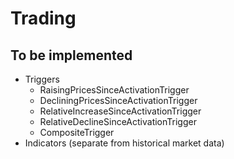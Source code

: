 # Trading

## To be implemented

* Triggers
    * RaisingPricesSinceActivationTrigger
    * DecliningPricesSinceActivationTrigger
    * RelativeIncreaseSinceActivationTrigger
    * RelativeDeclineSinceActivationTrigger
    * CompositeTrigger
* Indicators (separate from historical market data)
